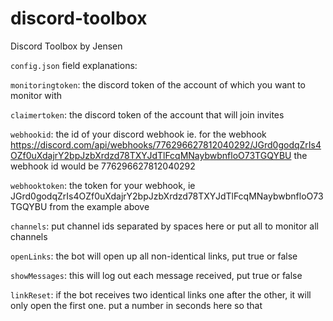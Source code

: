 # discord-toolbox
Discord Toolbox by Jensen

`config.json` field explanations:

`monitoringtoken`: the discord token of the account of which you want to monitor with

`claimertoken`: the discord token of the account that will join invites

`webhookid`: the id of your discord webhook ie. for the webhook   
https://discord.com/api/webhooks/776296627812040292/JGrd0godqZrIs4OZf0uXdajrY2bpJzbXrdzd78TXYJdTlFcqMNaybwbnfloO73TGQYBU the webhook id would be 776296627812040292

`webhooktoken`: the token for your webhook, ie JGrd0godqZrIs4OZf0uXdajrY2bpJzbXrdzd78TXYJdTlFcqMNaybwbnfloO73TGQYBU from the example above

`channels`: put channel ids separated by spaces here or put all to monitor all channels

`openLinks`: the bot will open up all non-identical links, put true or false

`showMessages`: this will log out each message received, put true or false

`linkReset`: if the bot receives two identical links one after the other, it will only open the first one. put a number in seconds here so that 


